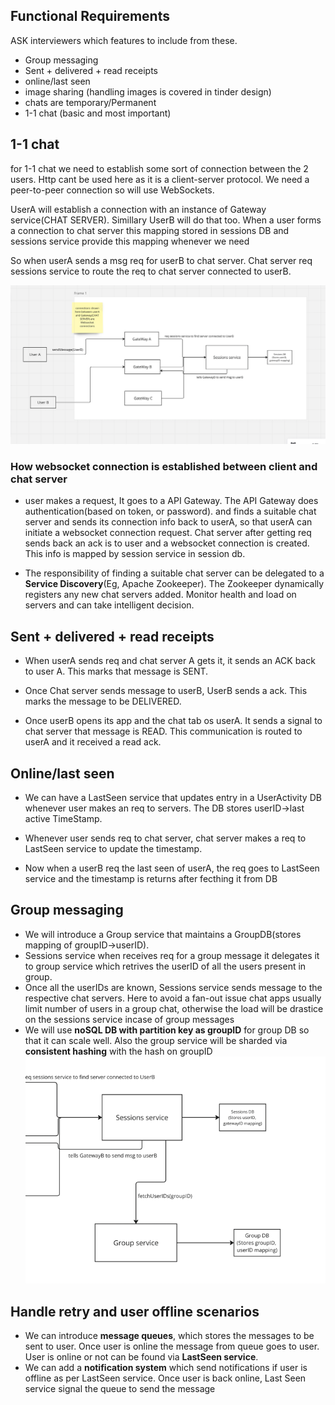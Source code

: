 ## Functional Requirements
ASK interviewers which features to include from these.
- Group messaging
- Sent + delivered + read receipts
- online/last seen
- image sharing (handling images is covered in tinder design)
- chats are temporary/Permanent
- 1-1 chat (basic and most important)


## 1-1 chat

for 1-1 chat we need to establish some sort of connection between the 2 users. Http cant be used here as it is a client-server protocol. We need a peer-to-peer connection so will use WebSockets.

UserA will establish a connection with an instance of Gateway service(CHAT SERVER). Simillary UserB will do that too. When a user forms a connection to chat server this mapping stored in sessions DB and sessions service provide this mapping whenever we need

So when userA sends a msg req for userB to chat server. Chat server req sessions service to route the req to chat server connected to userB.

![img.png](img.png)
 


### How websocket connection is established between client and chat server
- user makes a request, It goes to a API Gateway. The API Gateway does authentication(based on token, or password). and finds a suitable chat server and sends its connection info back to userA, so that userA can initiate a websocket connection request. Chat server after getting req sends back an ack is to user and a websocket connection is created. This info is mapped by session service in session db.

- The responsibility of finding a suitable chat server can be delegated to a **Service Discovery**(Eg, Apache Zookeeper). The Zookeeper dynamically registers any new chat servers added. Monitor health and load on servers and can take intelligent decision.


## Sent + delivered + read receipts

- When userA sends req and chat server A gets it, it sends an ACK back to user A. This marks that message is SENT.

- Once Chat server sends message to userB, UserB sends a ack. This marks the message to be DELIVERED.

- Once userB opens its app and the chat tab os userA. It sends a signal to chat server that message is READ. This communication is routed to userA and it received a read ack.


## Online/last seen

- We can have a LastSeen service that updates entry in a UserActivity DB whenever user makes an req to servers. The DB stores userID->last active TimeStamp.

- Whenever user sends req to chat server, chat server makes a req to LastSeen service to update the timestamp.

- Now when a userB req the last seen of userA, the req goes to LastSeen service and the timestamp is returns after fecthing it from DB

## Group messaging
- We will introduce a Group service that maintains a GroupDB(stores mapping of groupID->userID). 
- Sessions service when receives req for a group message it delegates it to group service which retrives the userID of all the users present in group.
- Once all the userIDs are known, Sessions service sends message to the respective chat servers. Here to avoid a fan-out issue chat apps usually limit number of users in a group chat, otherwise the load will be drastice on the sessions service incase of group messages
- We will use **noSQL DB with partition key as groupID** for group DB so that it can scale well. Also the group service will be sharded via **consistent hashing** with the hash on groupID
![img_1.png](img_1.png)

## Handle retry and user offline scenarios

- We can introduce **message queues**, which stores the messages to be sent to user. Once user is online the message from queue goes to user. User is online or not can be found via **LastSeen service**.
- We can add a **notification system** which send notifications if user is offline as per LastSeen service. Once user is back online, Last Seen service signal the queue to send the message




